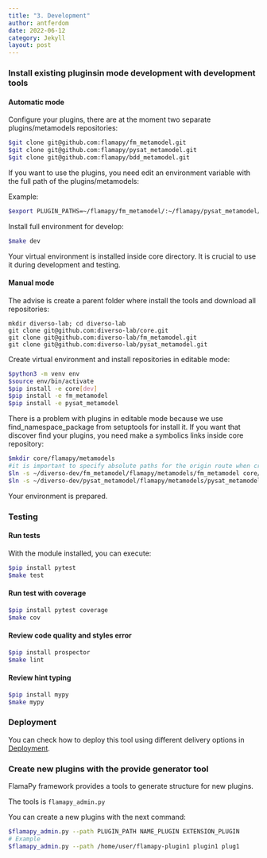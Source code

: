 ```yaml
---
title: "3. Development"
author: antferdom
date: 2022-06-12
category: Jekyll
layout: post
---
```


### Install existing pluginsin mode development with development tools

#### Automatic mode

Configure your plugins, there are at the moment two separate plugins/metamodels repositories:

```bash
$git clone git@github.com:flamapy/fm_metamodel.git
$git clone git@github.com:flamapy/pysat_metamodel.git
$git clone git@github.com:flamapy/bdd_metamodel.git
```

If you want to use the plugins, you need edit an environment variable with the full path of the plugins/metamodels:

Example:

```bash
$export PLUGIN_PATHS=~/flamapy/fm_metamodel/:~/flamapy/pysat_metamodel/:~/flamapy/bdd_metamodel/
```

Install full environment for develop:

```bash
$make dev
```

Your virtual environment is installed inside core directory. It is crucial to use it during development and testing.


#### Manual mode

The advise is create a parent folder where install the tools and download all repositories:

```
mkdir diverso-lab; cd diverso-lab
git clone git@github.com:diverso-lab/core.git
git clone git@github.com:diverso-lab/fm_metamodel.git
git clone git@github.com:diverso-lab/pysat_metamodel.git
```

Create virtual environment and install repositories in editable mode:

```bash
$python3 -m venv env
$source env/bin/activate
$pip install -e core[dev]
$pip install -e fm_metamodel
$pip install -e pysat_metamodel
```

There is a problem with plugins in editable mode because we use find_namespace_package from setuptools for install it.
If you want that discover find your plugins, you need make a symbolics links inside core repository:

```bash
$mkdir core/flamapy/metamodels
#it is important to specify absolute paths for the origin route when creating symbolic links
$ln -s ~/diverso-dev/fm_metamodel/flamapy/metamodels/fm_metamodel core/flamapy/metamodels/fm_metamodel
$ln -s ~/diverso-dev/pysat_metamodel/flamapy/metamodels/pysat_metamodel core/flamapy/metamodels/pysat_metamodel
```

Your environment is prepared.

### Testing
#### Run tests

With the module installed, you can execute:

```bash
$pip install pytest
$make test
```

#### Run test with coverage

```bash
$pip install pytest coverage
$make cov
```


#### Review code quality and styles error

```bash
$pip install prospector
$make lint
```


#### Review hint typing

```bash
$pip install mypy
$make mypy
```

### Deployment
You can check how to deploy this tool using different delivery options in [Deployment](https://flamapy.github.io/docs/jekyll/2022-06-12-6-deployment.html).

### Create new plugins with the provide generator tool

FlamaPy framework provides a tools to generate structure for new plugins.

The tools is `flamapy_admin.py`

You can create a new plugins with the next command:

```bash
$flamapy_admin.py --path PLUGIN_PATH NAME_PLUGIN EXTENSION_PLUGIN
# Example
$flamapy_admin.py --path /home/user/flamapy-plugin1 plugin1 plug1
```